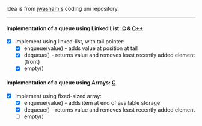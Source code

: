 Idea is from [jwasham's](https://github.com/jwasham/coding-interview-university#queue) coding uni repository.

---
#### Implementation of a queue using Linked List: [C](C_LL) & [C++](Cplus_LL)

- [x] Implement using linked-list, with tail pointer:
  - [x] enqueue(value) - adds value at position at tail
  - [x] dequeue() - returns value and removes least recently added element (front)
  - [x] empty()

#### Implementation of a queue using Arrays: [C](C_ARRAY)

- [x] Implement using fixed-sized array:
  - [x] enqueue(value) - adds item at end of available storage
  - [x] dequeue() - returns value and removes least recently added element
  - [ ] empty()
